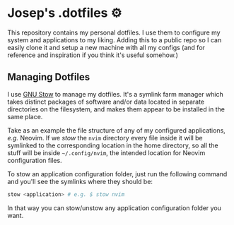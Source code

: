 # Josep's .dotfiles ⚙️

This repository contains my personal dotfiles. I use them to configure my system and applications to my liking. Adding this to a public repo so I can easily clone it and setup a new machine with all my configs (and for reference and inspiration if you think it's useful somehow.)

## Managing Dotfiles

I use [GNU Stow](https://www.gnu.org/software/stow/) to manage my dotfiles. It's a symlink farm manager which takes distinct packages of software and/or data located in separate directories on the filesystem, and makes them appear to be installed in the same place.

Take as an example the file structure of any of my configured applications, *e.g.* Neovim. If we *stow* the `nvim` directory every file inside it will be symlinked to the corresponding location in the home directory, so all the stuff will be inside `~/.config/nvim`, the intended location for Neovim configuration files.

To stow an application configuration folder, just run the following command and you'll see the symlinks where they should be:

```bash
stow <application> # e.g. $ stow nvim
```

In that way you can stow/unstow any application configuration folder you want.